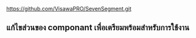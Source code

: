 https://github.com/VisawaPRO/SevenSegment.git

## แก้ไขส่วนของ componant เพื่อเตรียมพร้อมสำหรับการใช้งาน
